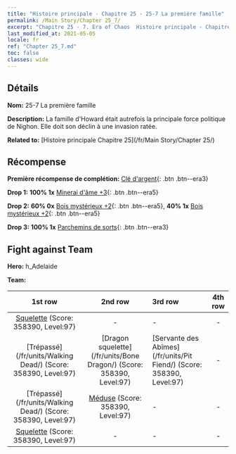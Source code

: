 ```yaml
---
title: "Histoire principale - Chapitre 25 - 25-7 La première famille"
permalink: /Main Story/Chapter 25_7/
excerpt: "Chapitre 25 - 7. Era of Chaos  Histoire principale - Chapitre 25_7. 25-7 La première famille"
last_modified_at: 2021-05-05
locale: fr
ref: "Chapter 25_7.md"
toc: false
classes: wide
---
```


## Détails

 **Nom:** 25-7 La première famille

 **Description:** La famille d'Howard était autrefois la principale force politique de Nighon. Elle doit son déclin à une invasion ratée.

 **Related to:** [Histoire principale Chapitre 25](/fr/Main Story/Chapter 25/)

## Récompense

 **Première récompense de complétion:** [Clé d'argent](/ItemsFR/con_693/){: .btn .btn--era3}

 **Drop 1:** **100% 1x** [Minerai d'âme +3](/ItemsFR/mat_82/){: .btn .btn--era5}

 **Drop 2:** **60% 0x** [Bois mystérieux +2](/ItemsFR/mat_76/){: .btn .btn--era5}, **40% 1x** [Bois mystérieux +2](/ItemsFR/mat_76/){: .btn .btn--era5}

 **Drop 3:** **100% 1x** [Parchemins de sorts](/ItemsFR/con_694/){: .btn .btn--era3}


## Fight against Team
 **Hero:** h_Adelaide

 **Team:**


  | 1st row | 2nd row | 3rd row | 4th row |
  |:----:|:----:|:----|:----:|
  | [Squelette](/fr/units/Skeleton/) (Score: 358390, Level:97)  | - | - | - |
  | [Trépassé](/fr/units/Walking Dead/) (Score: 358390, Level:97)  | [Dragon squelette](/fr/units/Bone Dragon/) (Score: 358390, Level:97)  | [Servante des Abîmes](/fr/units/Pit Fiend/) (Score: 358390, Level:97)  | - |
  | [Trépassé](/fr/units/Walking Dead/) (Score: 358390, Level:97)  | [Méduse](/fr/units/Medusa/) (Score: 358390, Level:97)  | - | - |
  | [Squelette](/fr/units/Skeleton/) (Score: 358390, Level:97)  | - | - | - |


